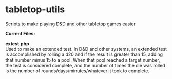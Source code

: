 tabletop-utils
==============

Scripts to make playing D&amp;D and other tabletop games easier

<b>Current Files:</b><br/>

<b>extest.php</b><br/>
Used to make an extended test. In D&amp;D and other systems, an extended test is accomplished by rolling a d20 and if the result is greater than 15, adding that number minus 15 to a pool. When that pool reached a target number, the test is considered complete, and the number of times the die was rolled is the number of rounds/days/minutes/whatever it took to complete.
